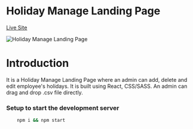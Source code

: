 # Holiday Manage Landing Page

[Live Site](https://swastik-sonkusare.netlify.app/ "Holiday Manage Landing Page")

![Holiday Manage Landing Page](https://user-images.githubusercontent.com/59872341/131531689-64d7db8b-4716-427f-b6cb-23b9fb50e359.png)

# Introduction

It is a Holiday Manage Landing Page where an admin can add, delete and edit employee's holidays. It is built using React, CSS/SASS. An admin can drag and drop .csv file directly.

### Setup to start the development server

```bash
    npm i && npm start
```
